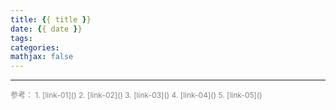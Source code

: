 ```yaml
---
title: {{ title }}
date: {{ date }}
tags: 
categories: 
mathjax: false
---
```



<!--more-->

<hr/>
<span style="color:gray;font-size:12px">
参考：
1. [link-01]()
2. [link-02]()
3. [link-03]()
4. [link-04]()
5. [link-05]()
</span>
